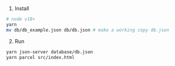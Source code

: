 1. Install

```bash
# node v18+
yarn
mv db/db_example.json db/db.json # make a working copy db.json
```

2. Run

```bash
yarn json-server database/db.json
yarn parcel src/index.html
```
